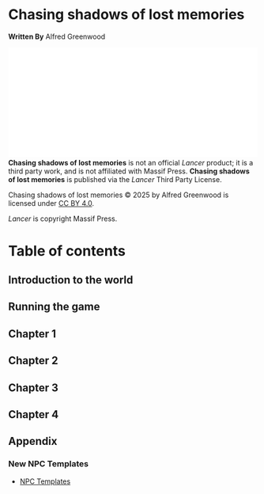 # Chasing shadows of lost memories

**Written By**
Alfred Greenwood

![Powered by Lancer](Assets/powered_by_lancer-white.svg)
**Chasing shadows of lost memories** is not an official _Lancer_ product; it is a third party work, and is not affiliated with Massif Press. **Chasing shadows of lost memories** is published via the _Lancer_ Third Party License.

Chasing shadows of lost memories © 2025 by Alfred Greenwood is licensed under [CC BY 4.0](http://creativecommons.org/licenses/by/4.0/?ref=chooser-v1).

_Lancer_ is copyright Massif Press.
# Table of contents
## Introduction to the world
## Running the game
## Chapter 1
## Chapter 2
## Chapter 3
## Chapter 4
## Appendix
### New NPC Templates
- [NPC Templates](Appendix/NPC%20Templates.md)




